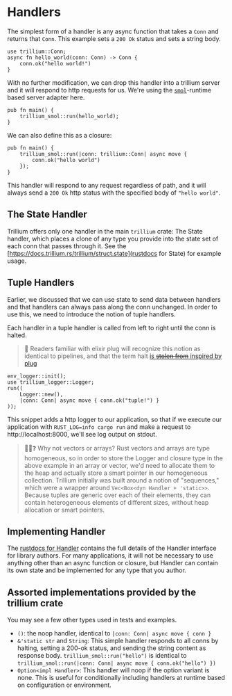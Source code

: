 # Handlers

The simplest form of a handler is any async function that takes a
`Conn` and returns that `Conn`. This example sets a `200 Ok` status
and sets a string body.

```rust,noplaypen
use trillium::Conn;
async fn hello_world(conn: Conn) -> Conn {
    conn.ok("hello world!")
}
```

With no further modification, we can drop this handler into a trillium
server and it will respond to http requests for us. We're using the
[`smol`](https://github.com/smol-rs/smol)-runtime based server adapter
here.

```rust,noplaypen
pub fn main() {
    trillium_smol::run(hello_world);
}
```

We can also define this as a closure:

```rust,noplaypen
pub fn main() {
    trillium_smol::run(|conn: trillium::Conn| async move {
        conn.ok("hello world")
    });
}
```

This handler will respond to any request regardless of path, and it
will always send a `200 Ok` http status with the specified body of
`"hello world"`.

## The State Handler

Trillium offers only one handler in the main `trillium` crate: The
State handler, which places a clone of any type you provide into the
state set of each conn that passes through it. See the
[https://docs.trillium.rs/trillium/struct.state](rustdocs for State)
for example usage.

## Tuple Handlers

Earlier, we discussed that we can use state to send data between
handlers and that handlers can always pass along the conn
unchanged. In order to use this, we need to introduce the notion of
tuple handlers.

Each handler in a tuple handler is called from left to right until the
conn is halted.

> 🔌 Readers familiar with elixir plug will recognize this notion as
> identical to pipelines, and that the term halt [is ~~stolen from~~
> inspired by plug](https://hexdocs.pm/plug/Plug.Conn.html#halt/1)

```rust,noplaypen
env_logger::init();
use trillium_logger::Logger;
run((
    Logger::new(),
    |conn: Conn| async move { conn.ok("tuple!") }
));
```

This snippet adds a http logger to our application, so that if we
execute our application with `RUST_LOG=info cargo run` and make a
request to http://localhost:8000, we'll see log output on stdout.

> 🧑‍🎓❓ Why not vectors or arrays? Rust vectors and arrays are type
> homogeneous, so in order to store the Logger and closure type in the
> above example in an array or vector, we'd need to allocate them to
> the heap and actually store a smart pointer in our homogeneous
> collection. Trillium initially was built around a notion of
> "sequences," which were a wrapper around `Vec<Box<dyn Handler +
> 'static>>`. Because tuples are generic over each of their elements,
> they can contain heterogeneous elements of different sizes, without
> heap allocation or smart pointers.

## Implementing Handler

The [rustdocs for
Handler](https://docs.trillium.rs/trillium/trait.handler) contains the
full details of the Handler interface for library authors. For many
applications, it will not be necessary to use anything other than an
async function or closure, but Handler can contain its own state and be
implemented for any type that you author.

## Assorted implementations provided by the trillium crate

You may see a few other types used in tests and examples.
* `()`: the noop handler, identical to `|conn: Conn| async move { conn }`
* `&'static str` and `String`: This simple handler responds to all
  conns by halting, setting a 200-ok status, and sending the string
  content as response body. `trillium_smol::run("hello")` is identical
  to `trillium_smol::run(|conn: Conn| async move { conn.ok("hello")
  })`
* `Option<impl Handler>`: This handler will noop if the option variant
  is none. This is useful for conditionally including handlers at
  runtime based on configuration or environment.

